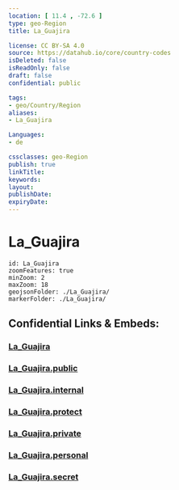 ```yaml
---
location: [ 11.4 , -72.6 ] 
type: geo-Region
title: La_Guajira

license: CC BY-SA 4.0
source: https://datahub.io/core/country-codes
isDeleted: false
isReadOnly: false
draft: false
confidential: public

tags:
- geo/Country/Region
aliases:
- La_Guajira

Languages:
- de

cssclasses: geo-Region
publish: true
linkTitle: 
keywords: 
layout: 
publishDate: 
expiryDate: 
---
```


# La_Guajira

```leaflet
id: La_Guajira
zoomFeatures: true 
minZoom: 2 
maxZoom: 18
geojsonFolder: ./La_Guajira/
markerFolder: ./La_Guajira/
```


## Confidential Links & Embeds: 

### [La_Guajira](/_Standards/Earth/Continent/America~South/Colombia/departments~Colombia/La_Guajira.md) 

### [La_Guajira.public](/_public/Earth/Continent/America~South/Colombia/departments~Colombia/La_Guajira.public.md) 

### [La_Guajira.internal](/_internal/Earth/Continent/America~South/Colombia/departments~Colombia/La_Guajira.internal.md) 

### [La_Guajira.protect](/_protect/Earth/Continent/America~South/Colombia/departments~Colombia/La_Guajira.protect.md) 

### [La_Guajira.private](/_private/Earth/Continent/America~South/Colombia/departments~Colombia/La_Guajira.private.md) 

### [La_Guajira.personal](/_personal/Earth/Continent/America~South/Colombia/departments~Colombia/La_Guajira.personal.md) 

### [La_Guajira.secret](/_secret/Earth/Continent/America~South/Colombia/departments~Colombia/La_Guajira.secret.md)

